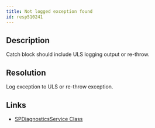 ```yaml
---
title: Not logged exception found
id: resp510241
---
```

## Description
Catch block should include ULS logging output or re-throw.

## Resolution
Log exception to ULS or re-throw exception.

## Links
- [SPDiagnosticsService Class](https://msdn.microsoft.com/en-us/library/microsoft.sharepoint.administration.spdiagnosticsservice(v=office.14).aspx)

